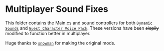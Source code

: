 # Multiplayer Sound Fixes

This folder contains the Main.cs and sound controllers for both [`Dynamic Sounds`](https://gamebanana.com/mods/331507) and [`Guest Character Voice Pack`](https://gamebanana.com/mods/327614). These versions have been ~~slopily~~ modified to function better in multiplayer.

Huge thanks to [`snowman`](https://gamebanana.com/members/2010211) for making the original mods.